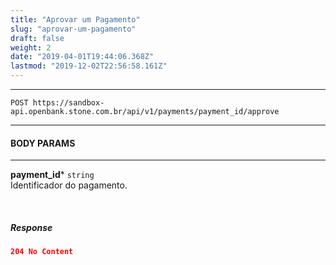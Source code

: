 ```yaml
---
title: "Aprovar um Pagamento"
slug: "aprovar-um-pagamento"
draft: false
weight: 2
date: "2019-04-01T19:44:06.368Z"
lastmod: "2019-12-02T22:56:58.161Z"
---
```

---

```http 
POST https://sandbox-api.openbank.stone.com.br/api/v1/payments/payment_id/approve
```
---

#### **BODY PARAMS**

---

**payment_id***  `string`
<br> Identificador do pagamento.

<br>

##### **Response**

```JSON
204 No Content
